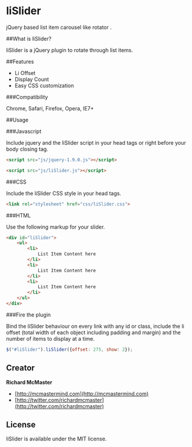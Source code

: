 liSlider
================================

jQuery based list item carousel like rotator .

##What is liSlider?

liSlider is a jQuery plugin to rotate through list items.

##Features

- Li Offset
- Display Count
- Easy CSS customization

###Compatibility

Chrome, Safari, Firefox, Opera, IE7+

##Usage

###Javascript

Include jquery and the liSlider script in your head tags or right before your body closing tag.

```html
<script src="js/jquery-1.9.0.js"></script>
```

```html
<script src="js/liSlider.js"></script>
```

###CSS

Include the liSlider CSS style in your head tags.

```html 
<link rel="stylesheet" href="css/liSlider.css">
```

###HTML

Use the following markup for your slider.

```html
<div id="liSlider">
    <ul>
        <li>
            List Item Content here
        </li>
        <li>
            List Item Content here
        </li>
        <li>
            List Item Content here
        </li>
    </ul>
</div>
```

###Fire the plugin

Bind the liSlider behaviour on every link with any id or class, include the li offset (total width of each object including padding and margin) and the number of items to display at a time.

```js
$("#liSlider").liSlider({offset: 275, show: 2});
```

## Creator

**Richard McMaster**

+ [http://mcmastermind.com](http://mcmastermind.com)
+ [http://twitter.com/richardmcmaster](http://twitter.com/richardmcmaster)

## License

liSlider is available under the MIT license.

